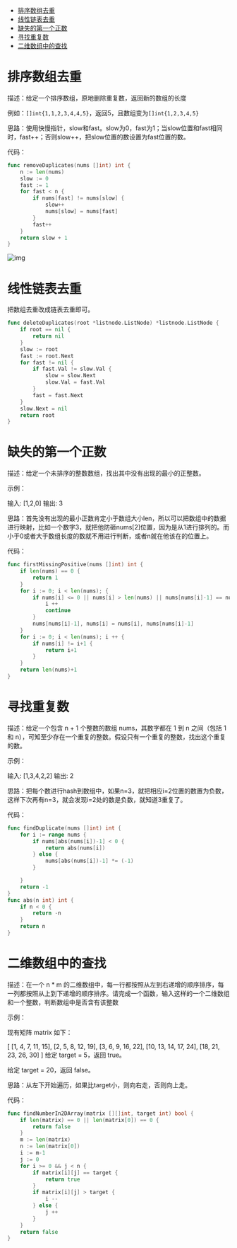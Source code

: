 <!-- TOC -->

- [排序数组去重](#排序数组去重)
- [线性链表去重](#线性链表去重)
- [缺失的第一个正数](#缺失的第一个正数)
- [寻找重复数](#寻找重复数)
- [二维数组中的查找](#二维数组中的查找)

<!-- /TOC -->
#  排序数组去重

描述：给定一个排序数组，原地删除重复数，返回新的数组的长度

例如：`[]int{1,1,2,3,4,4,5}`，返回5，且数组变为`[]int{1,2,3,4,5}`

思路：使用快慢指针，slow和fast。slow为0，fast为1；当slow位置和fast相同时，fast++；否则slow++，把slow位置的数设置为fast位置的数。

代码：

```go
func removeDuplicates(nums []int) int {
	n := len(nums)
	slow := 0
	fast := 1
	for fast < n {
		if nums[fast] != nums[slow] {
			slow++
			nums[slow] = nums[fast]
		}
		fast++
	}
	return slow + 1
}
```

 ![img](https://mmbiz.qpic.cn/mmbiz_gif/map09icNxZ4kjKDY327Vjgh9xjMKhdRwkNrHlatFV4e3gVBNhQz8w4AdWzJQjZbiahEGcq8Bua5vam4ab6TY5OnA/640?wx_fmt=gif&tp=webp&wxfrom=5&wx_lazy=1)

#  线性链表去重

把数组去重改成链表去重即可。

```go
func deleteDuplicates(root *listnode.ListNode) *listnode.ListNode {
	if root == nil {
		return nil
	}
	slow := root
	fast := root.Next
	for fast != nil {
		if fast.Val != slow.Val {
			slow = slow.Next
			slow.Val = fast.Val
		}
		fast = fast.Next
	}
	slow.Next = nil
	return root
}
```

#  缺失的第一个正数

描述：给定一个未排序的整数数组，找出其中没有出现的最小的正整数。

示例：

输入: [1,2,0]
输出: 3

思路：首先没有出现的最小正数肯定小于数组大小len，所以可以把数组中的数据进行映射，比如一个数字3，就把他防砸nums[2]位置，因为是从1进行排列的。而小于0或者大于数组长度的数就不用进行判断，或者n就在他该在的位置上。

代码：

```go
func firstMissingPositive(nums []int) int {
    if len(nums) == 0 {
        return 1
    }
    for i := 0; i < len(nums); {
        if nums[i] <= 0 || nums[i] > len(nums) || nums[nums[i]-1] == nums[i] {
            i ++
            continue
        }
        nums[nums[i]-1], nums[i] = nums[i], nums[nums[i]-1]
    }
    for i := 0; i < len(nums); i ++ {
        if nums[i] != i+1 {
            return i+1
        }
    }
    return len(nums)+1
}
```

#  寻找重复数

描述：给定一个包含 n + 1 个整数的数组 nums，其数字都在 1 到 n 之间（包括 1 和 n），可知至少存在一个重复的整数。假设只有一个重复的整数，找出这个重复的数。

示例：

输入: [1,3,4,2,2]
输出: 2

思路：把每个数进行hash到数组中，如果n=3，就把相应i=2位置的数置为负数，这样下次再有n=3，就会发现i=2处的数是负数，就知道3重复了。

代码：

```go
func findDuplicate(nums []int) int {
    for i := range nums {
        if nums[abs(nums[i])-1] < 0 {
            return abs(nums[i])
        } else {
            nums[abs(nums[i])-1] *= (-1)
        }

    }
    return -1
}
func abs(n int) int {
    if n < 0 {
        return -n
    }
    return n
}
```

#  二维数组中的查找

描述：在一个 n * m 的二维数组中，每一行都按照从左到右递增的顺序排序，每一列都按照从上到下递增的顺序排序。请完成一个函数，输入这样的一个二维数组和一个整数，判断数组中是否含有该整数

示例：

现有矩阵 matrix 如下：

[
  [1,   4,  7, 11, 15],
  [2,   5,  8, 12, 19],
  [3,   6,  9, 16, 22],
  [10, 13, 14, 17, 24],
  [18, 21, 23, 26, 30]
]
给定 target = 5，返回 true。

给定 target = 20，返回 false。

思路：从左下开始遍历，如果比target小，则向右走，否则向上走。

代码：

```go
func findNumberIn2DArray(matrix [][]int, target int) bool {
    if len(matrix) == 0 || len(matrix[0]) == 0 {
        return false
    }
    m := len(matrix)
    n := len(matrix[0])
    i := m-1
    j := 0
    for i >= 0 && j < n {
        if matrix[i][j] == target {
            return true
        }
        if matrix[i][j] > target {
            i --
        } else {
            j ++
        }
    }
    return false
}
```

